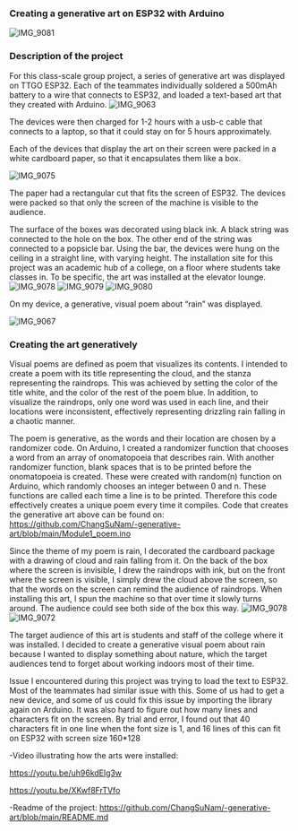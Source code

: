 
### Creating a generative art on ESP32 with Arduino


![IMG_9081](https://user-images.githubusercontent.com/25335750/154197719-34f67f5e-55bf-48bf-93c0-c64f794152be.jpg)

### Description of the project
For this class-scale group project, a series of generative art was displayed on TTGO ESP32. Each of the teammates individually soldered a 500mAh battery to a wire that connects to ESP32, and loaded a text-based art that they created with Arduino.
![IMG_9063](https://user-images.githubusercontent.com/25335750/154197313-d575d521-2050-475f-8ea8-886ad1840726.jpg)

The devices were then charged for 1-2 hours with a usb-c cable that connects to a laptop, so that it could stay on for 5 hours approximately.

Each of the devices that display the art on their screen were packed in a white cardboard paper, so that it encapsulates them like a box. 

![IMG_9075](https://user-images.githubusercontent.com/25335750/154197395-db1ecdef-d854-4e8d-9e5c-0ef73eec0404.jpg)


The paper had a rectangular cut that fits the screen of ESP32. The devices were packed so that only the screen of the machine is visible to the audience. 

The surface of the boxes was decorated using black ink. A black string was connected to the hole on the box. The other end of the string was connected to a popsicle bar. Using the bar, the devices were hung on the ceiling in a straight line, with varying height. The installation site for this project was an academic hub of a college, on a floor where students take classes in. To be specific, the art was installed at the elevator lounge. 
![IMG_9078](https://user-images.githubusercontent.com/25335750/154197451-a867bb7d-4c7a-4556-a629-a395c2852488.jpg)
![IMG_9079](https://user-images.githubusercontent.com/25335750/154197464-d412ca40-a99f-472d-ab1c-c505c849ea74.jpg)
![IMG_9080](https://user-images.githubusercontent.com/25335750/154197512-fba3759b-d2a2-431f-8a97-404df6f7ac2b.jpg)



On my device, a generative, visual poem about “rain” was displayed. 

![IMG_9067](https://user-images.githubusercontent.com/25335750/154197355-7854c22c-5e97-4cf3-8736-1f4b6e3d05d5.jpg)

### Creating the art generatively
Visual poems are defined as poem that visualizes its contents. I intended to create a poem with its title representing the cloud, and the stanza representing the raindrops. This was achieved by setting the color of the title white, and the color of the rest of the poem blue. In addition, to visualize the raindrops, only one word was used in each line, and their locations were inconsistent, effectively representing drizzling rain falling in a chaotic manner.

The poem is generative, as the words and their location are chosen by a randomizer code. On Arduino, I created a randomizer function that chooses a word from an array of onomatopoeia that describes rain. With another randomizer function, blank spaces that is to be printed before the onomatopoeia is created. These were created with random(n) function on Arduino, which randomly chooses an integer between 0 and n. These functions are called each time a line is to be printed. Therefore this code effectively creates a unique poem every time it compiles.
Code that creates the generative art above can be found on: https://github.com/ChangSuNam/-generative-art/blob/main/Module1_poem.ino

Since the theme of my poem is rain, I decorated the cardboard package with a drawing of cloud and rain falling from it. On the back of the box where the screen is invisible, I drew the raindrops with ink, but on the front where the screen is visible, I simply drew the cloud above the screen, so that the words on the screen can remind the audience of raindrops. When installing this art, I spun the machine so that over time it slowly turns around. The audience could see both side of the box this way.
![IMG_9078](https://user-images.githubusercontent.com/25335750/154197555-265d5688-eb31-41ae-9f4d-2f2da293ffaf.jpg)
![IMG_9072](https://user-images.githubusercontent.com/25335750/154197703-bf52bd9f-26de-40ee-8bea-6a30b032bc95.jpg)


The target audience of this art is students and staff of the college where it was installed. I decided to create a generative visual poem about rain because I wanted to display something about nature, which the target audiences tend to forget about working indoors most of their time.

Issue I encountered during this project was trying to load the text to ESP32. Most of the teammates had similar issue with this. Some of us had to get a new device, and some of us could fix this issue by importing the library again on Arduino. It was also hard to figure out how many lines and characters fit on the screen. By trial and error, I found out that 40 characters fit in one line when the font size is 1, and 16 lines of this can fit on ESP32 with screen size 160*128


-Video illustrating how the arts were installed:

https://youtu.be/uh96kdElg3w

https://youtu.be/XKwf8FrTVfo



-Readme of the project: https://github.com/ChangSuNam/-generative-art/blob/main/README.md




